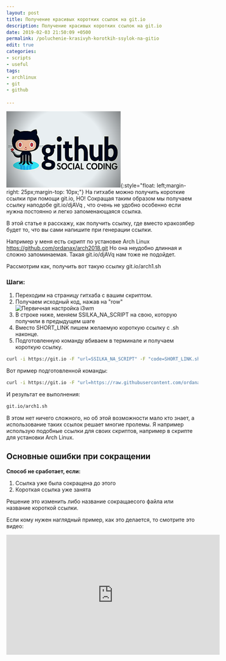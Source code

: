 ```yaml
---
layout: post
title: Получение красивых коротких ссылок на git.io
description: Получение красивых коротких ссылок на git.io
date: 2019-02-03 21:50:09 +0500
permalink: /poluchenie-krasivyh-korotkih-ssylok-na-gitio
edit: true
categories: 
- scripts
- useful
tags:
- archlinux
- git
- github

---
```

![Получение красивых коротких ссылок на git.io](../img/poluchenie-krasivyh-korotkih-ssylok-na-gitio.png){:style="float: left;margin-right: 25px;margin-top: 10px;"} На гитхабе можно получить короткие ссылки при помощи git.io, НО! Сокращая таким образом мы получаем ссылку наподобе git.io/djAVq , что очень не удобно особенно если нужна постоянно и легко запоменающаяся ссылка.

В этой статье я расскажу, как получить ссылку, где вместо кракозябер будет то, что вы сами напишите при генерации ссылки.

Например у меня есть скрипт по установке Arch Linux https://github.com/ordanax/arch2018.git Но она неудобно длинная и сложно запоминаемая. Такая git.io/djAVq нам тоже не подойдет. 

Рассмотрим как, получить вот такую ссылку git.io/arch1.sh

### Шаги:
 1) Переходим на страницу гитхаба с вашим скриптом.  
 2) Получаем исходный код, нажав на "row"  
![Первичная настройка i3wm](https://i.imgur.com/MpSbSMN.png)  
 3) В строке ниже, меняем SSILKA_NA_SCRIPT на свою, которую получили в предыдущем шаге  
 4) Вместо SHORT_LINK пишем желаемую короткую ссылку с .sh наконце.  
 5) Подготовленную команду вбиваем в терминале и получаем короткую ссылку.  


```sh
curl -i https://git.io -F "url=SSILKA_NA_SCRIPT" -F "code=SHORT_LINK.sh"
```


Вот пример подготовленной команды:

```sh
curl -i https://git.io -F "url=https://raw.githubusercontent.com/ordanax/arch2018/master/arch1.sh" -F "соde=arch1.sh"
```


И результат ее выполнения:

```sh
git.io/arch1.sh
```


В этом нет ничего сложного, но об этой возможности мало кто знает, а использование таких ссылок решает многие пролемы. Я например использую подобные ссылки для своих скриптов, например в скрипте для установки Arch Linux.

## Основные ошибки при сокращении
**Способ не сработает, если:**
1) Ссылка уже была сокращена до этого
2) Короткая ссылка уже занята

Решение это изменить либо название сокращаесого файла или название короткой ссылки.

Если кому нужен наглядный пример, как это делается, то смотрите это видео:
<iframe width="560" height="315" src="https://www.youtube.com/embed/vh5rbx3QuvQ" frameborder="0" allow="accelerometer; autoplay; encrypted-media; gyroscope; picture-in-picture" allowfullscreen></iframe>
